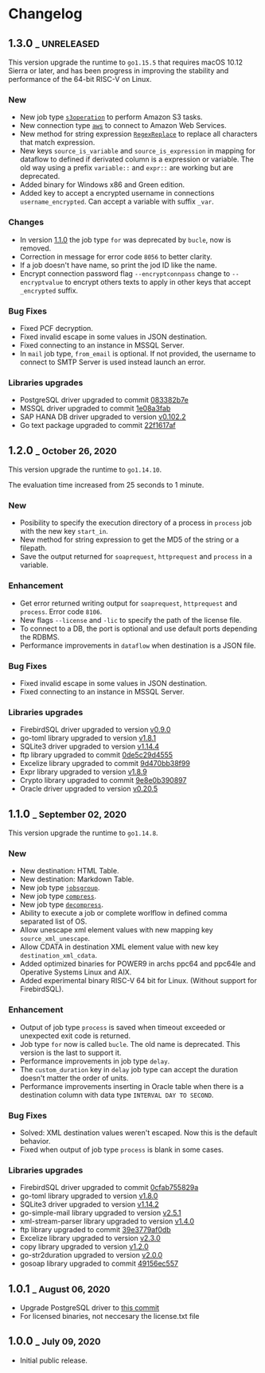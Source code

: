 # Changelog

## 1.3.0 <small>_ UNRELEASED</small>

This version upgrade the runtime to `go1.15.5` that requires macOS 10.12 Sierra or later, and has been progress in improving the stability and performance of the 64-bit RISC-V on Linux.

### New
* New job type [`s3operation`](documentation/jobs/S3-operations.md) to perform Amazon S3 tasks.
* New connection type [`aws`](documentation/Create-a-connection.md#connection-to-aws) to connect to Amazon Web Services.
* New method for string expression [`RegexReplace`](documentation/expressions/String-methods.md#regexreplaceregex-string-replacement-string) to replace all characters that match expression.
* New keys `source_is_variable` and `source_is_expression` in mapping for dataflow to defined if derivated column is a expression or variable. The old way using a prefix `variable::` and `expr::` are working but are deprecated.
* Added binary for Windows x86 and Green edition.
* Added key to accept a encrypted username in connections `username_encrypted`. Can accept a variable with suffix `_var`.

### Changes
* In version [1.1.0](#110-_-september-02-2020) the job type `for` was deprecated by `bucle`, now is removed.
* Correction in message for error code `8056` to better clarity.
* If a job doesn't have name, so print the jod ID like the name.
* Encrypt connection password flag `--encryptconnpass` change to `--encryptvalue` to encrypt others texts to apply in other keys that accept `_encrypted` suffix.

### Bug Fixes
* Fixed PCF decryption.
* Fixed invalid escape in some values in JSON destination.
* Fixed connecting to an instance in MSSQL Server.
* In `mail` job type, `from_email` is optional. If not provided, the username to connect to SMTP Server is used instead launch an error.

### Libraries upgrades
* PostgreSQL driver upgraded to commit [083382b7e](https://github.com/lib/pq/commit/083382b7e6fc78cc91eb57afab268fe2f1b6ed6d)
* MSSQL driver upgraded to commit [1e08a3fab](https://github.com/denisenkom/go-mssqldb/tree/1e08a3fab20416d36c5fe538e75939710003f611)
* SAP HANA DB driver upgraded to version [v0.102.2](https://github.com/SAP/go-hdb/tree/v0.102.2)
* Go text package upgraded to commit [22f1617af](https://github.com/golang/text/tree/22f1617af38ed4cd65b3b96e02bab267e560155c)

## 1.2.0 <small>_ October 26, 2020</small>

This version upgrade the runtime to `go1.14.10`.

The evaluation time increased from 25 seconds to 1 minute.

### New
* Posibility to specify the execution directory of a process in `process` job with the new key `start_in`.
* New method for string expression to get the MD5 of the string or a filepath.
* Save the output returned for `soaprequest`, `httprequest` and `process` in a variable.

### Enhancement
* Get error returned writing output for `soaprequest`, `httprequest` and `process`. Error code `8106`.
* New flags `--license` and `-lic` to specify the path of the license file.
* To connect to a DB, the port is optional and use default ports depending the RDBMS.
* Performance improvements in `dataflow` when destination is a JSON file.

### Bug Fixes
* Fixed invalid escape in some values in JSON destination.
* Fixed connecting to an instance in MSSQL Server.

### Libraries upgrades
* FirebirdSQL driver upgraded to version [v0.9.0](https://github.com/nakagami/firebirdsql/tree/v0.9.0)
* go-toml library upgraded to version [v1.8.1](https://github.com/pelletier/go-toml/tree/v1.8.1)
* SQLite3 driver upgraded to version [v1.14.4](https://github.com/mattn/go-sqlite3/tree/v1.14.4)
* ftp library upgraded to commit [0de5c29d4555](https://github.com/jlaffaye/ftp/tree/0de5c29d4555)
* Excelize library upgraded to commit [9d470bb38f99](https://github.com/360EntSecGroup-Skylar/excelize/tree/9d470bb38f99)
* Expr library upgraded to version [v1.8.9](https://github.com/antonmedv/expr/tree/v1.8.9)
* Crypto library upgraded to commit [9e8e0b390897](https://github.com/golang/crypto/tree/9e8e0b390897)
* Oracle driver upgraded to version [v0.20.5](https://github.com/godror/godror/tree/v0.20.5)

## 1.1.0 <small>_ September 02, 2020</small>

This version upgrade the runtime to `go1.14.8`.

### New
* New destination: HTML Table.
* New destination: Markdown Table.
* New job type [`jobsgroup`](documentation/jobs/Jobs-group.md).
* New job type [`compress`](documentation/jobs/Compress.md).
* New job type [`decompress`](documentation/jobs/Decompress.md).
* Ability to execute a job or complete worlflow in defined comma separated list of OS.
* Allow unescape xml element values with new mapping key `source_xml_unescape`.
* Allow CDATA in destination XML element value with new key `destination_xml_cdata`.
* Added optimized binaries for POWER9 in archs ppc64 and ppc64le and Operative Systems Linux and AIX.
* Added experimental binary RISC-V 64 bit for Linux. (Without support for FirebirdSQL).

### Enhancement
* Output of job type `process` is saved when timeout exceeded or unexpected exit code is returned.
* Job type `for` now is called `bucle`. The old name is deprecated. This version is the last to support it.
* Performance improvements in job type `delay`.
* The `custom_duration` key in `delay` job type can accept the duration doesn't matter the order of units.
* Performance improvements inserting in Oracle table when there is a destination column with data type `INTERVAL DAY TO SECOND`.

### Bug Fixes
* Solved: XML destination values weren't escaped. Now this is the default behavior.
* Fixed when output of job type `process` is blank in some cases.

### Libraries upgrades
* FirebirdSQL driver upgraded to commit [0cfab755829a](https://github.com/nakagami/firebirdsql/tree/0cfab755829a)
* go-toml library upgraded to version [v1.8.0](https://github.com/pelletier/go-toml/tree/v1.8.0)
* SQLite3 driver upgraded to version [v1.14.2](https://github.com/mattn/go-sqlite3/tree/v1.14.2)
* go-simple-mail library upgraded to version [v2.5.1](https://github.com/xhit/go-simple-mail/tree/v2.5.1)
* xml-stream-parser library upgraded to version [v1.4.0](https://github.com/tamerh/xml-stream-parser/tree/v1.4.0)
* ftp library upgraded to commit [39e3779af0db](https://github.com/jlaffaye/ftp/tree/39e3779af0db)
* Excelize library upgraded to version [v2.3.0](https://github.com/360EntSecGroup-Skylar/excelize/tree/v2.3.0)
* copy library upgraded to version [v1.2.0](https://github.com/otiai10/copy/tree/v1.2.0)
* go-str2duration upgraded to version [v2.0.0](https://github.com/xhit/go-str2duration/tree/v2.0.0)
* gosoap library upgraded to commit [49156ec557](https://github.com/tiaguinho/gosoap/tree/49156ec55791ac44b1ab7ceef73cace3f4b1a752)

## 1.0.1 <small>_ August 06, 2020</small>

* Upgrade PostgreSQL driver to [this commit](https://github.com/lib/pq/tree/24222a3b71eb19911ce2c82dbcdd0cbc913f335c)
* For licensed binaries, not neccesary the license.txt file

## 1.0.0 <small>_ July 09, 2020</small>

* Initial public release.